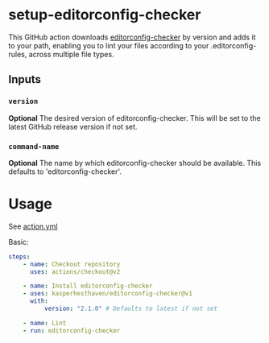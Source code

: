 # setup-editorconfig-checker

This GitHub action downloads [editorconfig-checker](https://github.com/editorconfig-checker/editorconfig-checker) by version and adds it to your path, enabling you to lint your files according to your .editorconfig-rules, across multiple file types.

## Inputs

### `version`

**Optional** The desired version of editorconfig-checker. This will be set to the latest GitHub release version if not set.

### `command-name`

**Optional** The name by which editorconfig-checker should be available. This defaults to 'editorconfig-checker'.

# Usage

See [action.yml](action.yml)

Basic:

```yaml
steps:
    - name: Checkout repository
      uses: actions/checkout@v2

    - name: Install editorconfig-checker
    - uses: kasperhesthaven/editorconfig-checker@v1
      with:
          version: "2.1.0" # Defaults to latest if not set

    - name: Lint
    - run: editorconfig-checker
```
